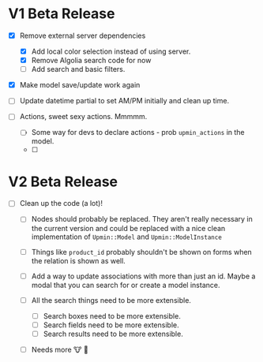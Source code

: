 # V1 Beta Release

- [x] Remove external server dependencies
  - [x] Add local color selection instead of using server.
  - [x] Remove Algolia search code for now
  - [ ] Add search and basic filters.

- [x] Make model save/update work again

- [ ] Update datetime partial to set AM/PM initially and clean up time.

- [ ] Actions, sweet sexy actions. Mmmmm.
  - [ ] Some way for devs to declare actions - prob `upmin_actions` in the model.
  - [ ]

# V2 Beta Release

- [ ] Clean up the code (a lot)!
  - [ ] Nodes should probably be replaced. They aren't really necessary in the current version and could be replaced with a nice clean implementation of `Upmin::Model` and `Upmin::ModelInstance`

  - [ ] Things like `product_id` probably shouldn't be shown on forms when the relation is shown as well.

  - [ ] Add a way to update associations with more than just an id. Maybe a modal that you can search for or create a model instance.

  - [ ] All the search things need to be more extensible.
    - [ ] Search boxes need to be more extensible.
    - [ ] Search fields need to be more extensible.
    - [ ] Search results need to be more extensible.

  - [ ] Needs more :cow: :bell:
